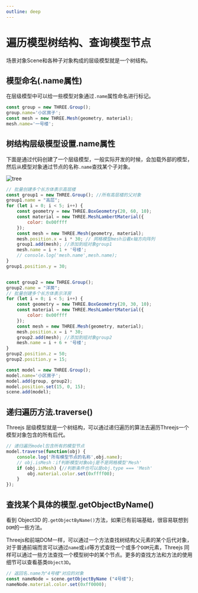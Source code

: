 ```yaml
---
outline: deep
---
```


# 遍历模型树结构、查询模型节点

场景对象Scene和各种子对象构成的层级模型就是一个树结构。

## 模型命名(.name属性)

在层级模型中可以给一些模型对象通过`.name`属性命名进行标记。

```js
const group = new THREE.Group();
group.name='小区房子';
const mesh = new THREE.Mesh(geometry, material);
mesh.name='一号楼';
```

## 树结构层级模型设置.name属性

下面是通过代码创建了一个层级模型，一般实际开发的时候，会加载外部的模型，然后从模型对象通过节点的名称`.name`查找某个子对象。

![tree](/tree.svg)

```js
// 批量创建多个长方体表示高层楼
const group1 = new THREE.Group(); //所有高层楼的父对象
group1.name = "高层";
for (let i = 0; i < 5; i++) {
    const geometry = new THREE.BoxGeometry(20, 60, 10);
    const material = new THREE.MeshLambertMaterial({
        color: 0x00ffff
    });
    const mesh = new THREE.Mesh(geometry, material);
    mesh.position.x = i * 30; // 网格模型mesh沿着x轴方向阵列
    group1.add(mesh); //添加到组对象group1
    mesh.name = i + 1 + '号楼';
    // console.log('mesh.name',mesh.name);
}
group1.position.y = 30;


const group2 = new THREE.Group();
group2.name = "洋房";
// 批量创建多个长方体表示洋房
for (let i = 0; i < 5; i++) {
    const geometry = new THREE.BoxGeometry(20, 30, 10);
    const material = new THREE.MeshLambertMaterial({
        color: 0x00ffff
    });
    const mesh = new THREE.Mesh(geometry, material);
    mesh.position.x = i * 30;
    group2.add(mesh); //添加到组对象group2
    mesh.name = i + 6 + '号楼';
}
group2.position.z = 50;
group2.position.y = 15;

const model = new THREE.Group();
model.name='小区房子';
model.add(group, group2);
model.position.set(15, 0, 15);
scene.add(model);
```

## 递归遍历方法.traverse()

Threejs 层级模型就是一个树结构，可以通过递归遍历的算法去遍历Threejs一个模型对象包含的所有后代。

```js
// 递归遍历model包含所有的模型节点
model.traverse(function(obj) {
    console.log('所有模型节点的名称',obj.name);
    // obj.isMesh：if判断模型对象obj是不是网格模型'Mesh'
    if (obj.isMesh) {//判断条件也可以是obj.type === 'Mesh'
        obj.material.color.set(0xffff00);
    }
});
```

## 查找某个具体的模型.getObjectByName()

看到 Object3D 的`.getObjectByName()`方法，如果已有前端基础，很容易联想到`DOM`的一些方法。

Threejs和前端DOM一样，可以通过一个方法查找树结构父元素的某个后代对象，对于普通前端而言可以通过`name`或`id`等方式查找一个或多个`DOM`元素，Threejs 同样可以通过一些方法查找一个模型树中的某个节点。更多的查找方法和方法的使用细节可以查看基类`Object3D`。

```js
// 返回名.name为"4号楼"对应的对象
const nameNode = scene.getObjectByName ("4号楼");
nameNode.material.color.set(0xff0000);
```
